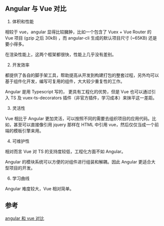 ## Angular 与 Vue 对比

1. 体积和性能

相较于 vue，angular 显得比较臃肿，比如一个包含了 Vuex + Vue Router 的 Vue 项目 (gzip 之后 30kB) ，而 angular-cli 生成的默认项目尺寸 (~65KB) 还是要小得多。

在渲染性能上，这两个框架都很快，性能上几乎没有差别。

2. 开发效率

都提供了各自的脚手架工具，帮助提高从开发到构建打包的整套过程，另外均可以基于组件化开发，编写可复用的组件，大大较少重复性的工作。

Angular 是用 Typescript 写的， 更具有工程化的优势，但是 Vue 也可以通过引入 TS 及 vuex-ts-decorators 插件（非官方插件，学习成本）来抹平这一差距。

3. 灵活性

Vue 相比于 Angular 更加灵活，可以按照不同的需要去组织项目的应用代码。比如，甚至可以直接像引用 jquery 那样在 HTML 中引用 vue，然后仅仅当成一个前端的模板引擎来用。

4. 可维护性

相对而言 Vue 对 TS 的支持度较低，工程化方面不如 Angular。

Angular 的模块系统可以方便的对组件进行组装和解耦。因此 Angular 更适合大型项目的开发。

6. 学习曲线

Angular 难度较大，Vue 相对简单。

## 参考

[angular 和 vue 对比](https://blog.csdn.net/kwame211/article/details/107284086)

